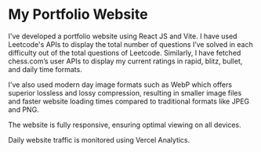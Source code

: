 # My Portfolio Website
I've developed a portfolio website using React JS and Vite. I have used Leetcode's APIs to display the total number of questions I’ve solved in each difficulty out of the total questions of Leetcode.
Similarly, I have fetched chess.com’s user APIs to display my current ratings in rapid, blitz, bullet, and daily time formats.

I've also used modern day image formats such as WebP which offers superior lossless and lossy compression, resulting in smaller image files and faster website loading times compared to traditional formats like JPEG and PNG. 

The website is fully responsive, ensuring optimal viewing on all devices.

Daily website traffic is monitored using Vercel Analytics.